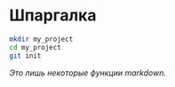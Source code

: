 # Шпаргалка
```bash
mkdir my_project
cd my_project
git init
```
*Это лишь некоторые функции markdown.*
